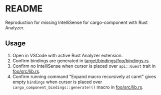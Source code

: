 # README

Reproduction for missing IntelliSense for cargo-component with Rust Analyzer.



## Usage

1. Open in VSCode with active Rust Analyzer extension.
1. Confirm bindings are generated in [target/bindings/foo/bindings.rs](target/bindings/foo/bindings.rs).
1. Confirm no IntelliSense when cursor is placed over `api::Guest` trait in [foo/src/lib.rs](foo/src/lib.rs).
1. Confirm running command "Expand macro recursively at caret" gives empty `bindings` when cursor is placed over `cargo_component_bindings::generate!()` macro in [foo/src/lib.rs](foo/src/lib.rs).
